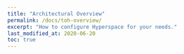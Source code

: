 ```yaml
---
title: "Architectural Overview"
permalink: /docs/toh-overview/
excerpt: "How to configure Hyperspace for your needs."
last_modified_at: 2020-06-20
toc: true
---
```


